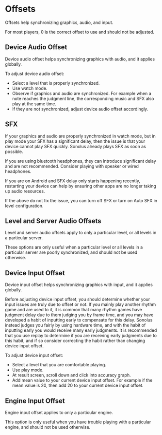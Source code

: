 # Offsets

Offsets help synchronizing graphics, audio, and input.

For most players, 0 is the correct offset to use and should not be adjusted.

## Device Audio Offset

Device audio offset helps synchronizing graphics with audio, and it applies globally.

To adjust device audio offset:

-   Select a level that is properly synchronized.
-   Use watch mode.
-   Observe if graphics and audio are synchronized. For example when a note reaches the judgment line, the corresponding music and SFX also play at the same time.
-   If they are not synchronized, adjust device audio offset accordingly.

## SFX

If your graphics and audio are properly synchronized in watch mode, but in play mode your SFX has a significant delay, then the issue is that your device cannot play SFX quickly. Sonolus already plays SFX as soon as possible.

If you are using bluetooth headphones, they can introduce significant delay and are not recommended. Consider playing with speaker or wired headphones.

If you are on Android and SFX delay only starts happening recently, restarting your device can help by ensuring other apps are no longer taking up audio resources.

If the above do not fix the issue, you can turn off SFX or turn on Auto SFX in level configuration.

## Level and Server Audio Offsets

Level and server audio offsets apply to only a particular level, or all levels in a particular server.

These options are only useful when a particular level or all levels in a particular server are poorly synchronized, and should not be used otherwise.

## Device Input Offset

Device input offset helps synchronizing graphics with input, and it applies globally.

Before adjusting device input offset, you should determine whether your input issues are truly due to offset or not. If you mainly play another rhythm game and are used to it, it is common that many rhythm games have judgment delay due to them judging you by frame time, and you may have developed a habit of inputting early to compensate for this delay. Sonolus instead judges you fairly by using hardware time, and with the habit of inputting early you would receive many early judgments. It is recommended that you use replay to determine if you are receiving early judgments due to this habit, and if so consider correcting the habit rather than changing device input offset.

To adjust device input offset:

-   Select a level that you are comfortable playing.
-   Use play mode.
-   At result screen, scroll down and click into accuracy graph.
-   Add mean value to your current device input offset. For example if the mean value is 20, then add 20 to your current device input offset.

## Engine Input Offset

Engine input offset applies to only a particular engine.

This option is only useful when you have trouble playing with a particular engine, and should not be used otherwise.
